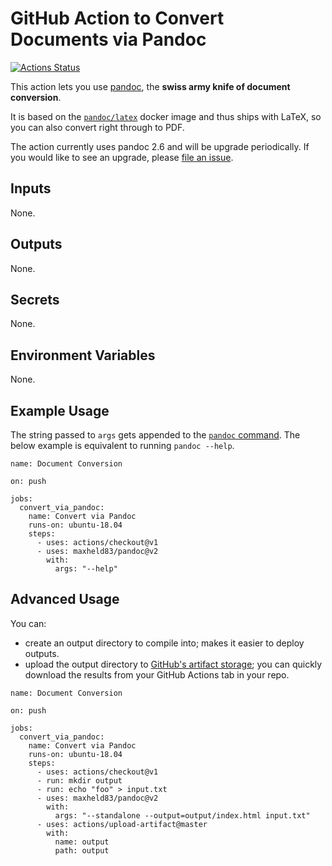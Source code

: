 # GitHub Action to Convert Documents via Pandoc

<!-- badges: start -->
[![Actions Status](https://github.com/maxheld83/pandoc/workflows/Document%20Conversion/badge.svg)](https://github.com/maxheld83/pandoc/actions)
<!-- badges: end -->

This action lets you use [pandoc](https://pandoc.org/), the **swiss army knife of document conversion**.

It is based on the [`pandoc/latex`](https://hub.docker.com/r/pandoc/latex/) docker image and thus ships with LaTeX, so you can also convert right through to PDF.

The action currently uses pandoc 2.6 and will be upgrade periodically. 
If you would like to see an upgrade, please [file an issue](http://github.com/maxheld83/pandoc/issues).


## Inputs

None.


## Outputs

None.


## Secrets

None.


## Environment Variables

None.


## Example Usage

The string passed to `args` gets appended to the [`pandoc` command](https://pandoc.org/MANUAL.html).
The below example is equivalent to running `pandoc --help`.

```
name: Document Conversion

on: push

jobs:
  convert_via_pandoc:
    name: Convert via Pandoc
    runs-on: ubuntu-18.04
    steps:
      - uses: actions/checkout@v1
      - uses: maxheld83/pandoc@v2
        with:
          args: "--help"
```


## Advanced Usage

You can:

- create an output directory to compile into; makes it easier to deploy outputs.
- upload the output directory to [GitHub's artifact storage](https://help.github.com/en/articles/managing-a-workflow-run#downloading-logs-and-artifacts); you can quickly download the results from your GitHub Actions tab in your repo.

```
name: Document Conversion

on: push

jobs:
  convert_via_pandoc:
    name: Convert via Pandoc
    runs-on: ubuntu-18.04
    steps:
      - uses: actions/checkout@v1
      - run: mkdir output
      - run: echo "foo" > input.txt
      - uses: maxheld83/pandoc@v2
        with:
          args: "--standalone --output=output/index.html input.txt"
      - uses: actions/upload-artifact@master
        with:
          name: output
          path: output
```
